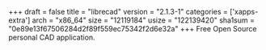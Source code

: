 +++
draft = false
title = "librecad"
version = "2.1.3-1"
categories = ['xapps-extra']
arch = "x86_64"
size = "12119184"
usize = "122139420"
sha1sum = "0e89e13f67506284d2f89f559ec75342f2d6e32a"
+++
Free Open Source personal CAD application.